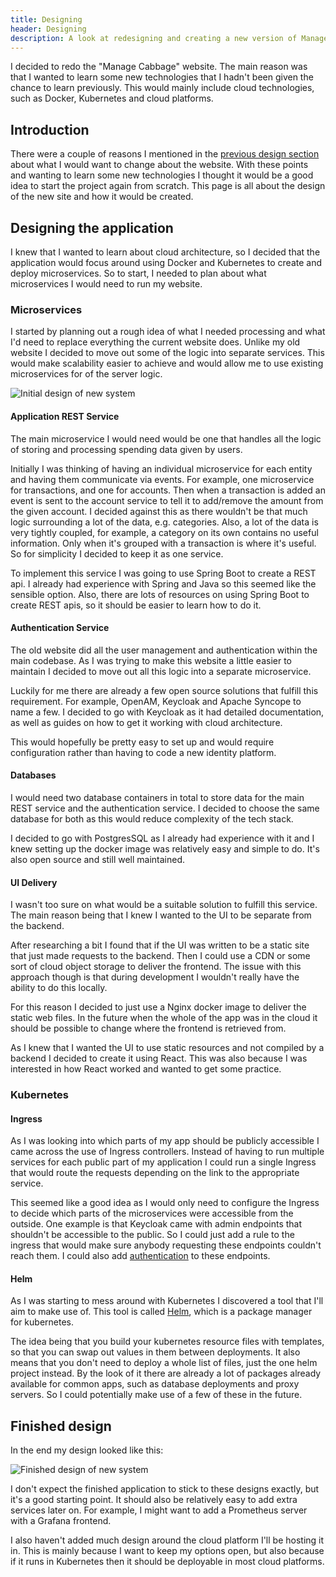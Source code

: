 ```yaml
---
title: Designing
header: Designing
description: A look at redesigning and creating a new version of Manage Cabbage 
---
```


I decided to redo the "Manage Cabbage" website. The main reason was that I wanted to learn
some new technologies that I hadn't been given the chance to learn previously. This
would mainly include cloud technologies, such as Docker, Kubernetes and cloud platforms.

<div id="doc-menu-area" class="numbered-menu"> </div>

## Introduction

There were a couple of reasons I mentioned in
the [previous design section](previousDesign.html)
about what I would want to change about the website. With these points and wanting to
learn some new technologies I thought it would be a good idea to start the project again
from scratch. This page is all about the design of the new site and how it would be
created.

## Designing the application

I knew that I wanted to learn about cloud architecture, so I decided that the application
would focus around using Docker and Kubernetes to create and deploy microservices. So to
start, I needed to plan about what microservices I would need to run my website.

### Microservices

I started by planning out a rough idea of what I needed processing and what I'd need to
replace everything the current website does. Unlike my old website I decided to move out
some of the logic into separate services. This would make scalability easier to achieve
and would allow me to use existing microservices for of the server logic.

![Initial design of new system](/images/mcNew/new-design-one.png)

#### Application REST Service

The main microservice I would need would be one that handles all the logic of storing
and processing spending data given by users.

Initially I was thinking of having an individual microservice for each entity and
having them communicate via events. For
example, one microservice for transactions, and one for accounts. Then when a transaction
is
added an event is sent to the account service to tell it to add/remove the amount from the
given account. I decided against this as there wouldn't be that much logic surrounding
a lot of the data, e.g. categories. Also, a lot of the data is very tightly coupled, for
example, a category on its own contains no useful information. Only when it's grouped with
a transaction is where it's useful. So for simplicity I decided to keep it as one service.

To implement this service I was going to use Spring Boot to create a REST api. I already
had experience with Spring and Java so this seemed like the sensible option. Also, there
are lots of resources on using Spring Boot to create REST apis, so it should be
easier to learn how to do it.

#### Authentication Service

The old website did all the user management and authentication within the main codebase.
As I was trying to make this website a little easier to maintain I decided to move out all
this logic into a separate microservice.

Luckily for me there are already a few open source solutions that fulfill this
requirement.
For example, OpenAM, Keycloak and Apache Syncope to name a few. I decided to go with
Keycloak
as it had detailed documentation, as well as guides on how to get it working with cloud
architecture.

This would hopefully be pretty easy to set up and would require configuration rather than
having to code a new identity platform.

#### Databases

I would need two database containers in total to store data for the main REST service and
the authentication service. I decided to choose the same database for both as this would
reduce complexity of the tech stack.

I decided to go with PostgresSQL as I already had experience with it and I knew setting
up the docker image was relatively easy and simple to do. It's also open source and still
well maintained.

#### UI Delivery

I wasn't too sure on what would be a suitable solution to fulfill this service. The main
reason being that I knew I wanted to the UI to be separate from the backend.

After researching a bit I found that if the UI was written to be a static site that just
made requests to the backend. Then I could use a CDN or some sort of cloud object storage
to deliver the frontend. The issue with this approach though is that during development
I wouldn't really have the ability to do this locally.

For this reason I decided to just use a Nginx docker image to deliver the static web
files.
In the future when the whole of the app was in the cloud it should be possible to change
where the frontend is retrieved from.

As I knew that I wanted the UI to use static resources and not compiled by a
backend I decided to create it using React. This was also because I was interested in
how React worked and wanted to get some practice.

### Kubernetes

#### Ingress

As I was looking into which parts of my app should be publicly accessible I came across
the use of Ingress controllers. Instead of having to run multiple services for each public
part of my application I could run a single Ingress that would route the requests
depending
on the link to the appropriate service.

This seemed like a good idea as I would only need to configure the Ingress to decide which
parts of the microservices were accessible from the outside. One example is that Keycloak
came with admin endpoints that shouldn't be accessible to the public. So I could just
add a rule to the ingress that would make sure anybody requesting these endpoints
couldn't reach them. I could also
add [authentication](https://kubernetes.github.io/ingress-nginx/examples/auth/basic/)
to these endpoints.

#### Helm

As I was starting to mess around with Kubernetes I discovered a tool that I'll aim to make
use of. This tool is called [Helm](https://helm.sh/), which is a package manager for
kubernetes.

The idea being that you build your kubernetes resource files with templates, so that you
can swap out values in them between deployments. It also means that you don't need to
deploy a whole list of files, just the one helm project instead. By the look of it there
are already a lot of packages already available for common apps, such as database
deployments and proxy servers. So I could potentially make use of a few of these in the
future.

## Finished design

In the end my design looked like this:

![Finished design of new system](/images/mcNew/new-design-two.png)

I don't expect the finished application to stick to these designs exactly, but it's a good
starting point. It should also be relatively easy to add extra services later on. For 
example, I might want to add a Prometheus server with a Grafana frontend.

I also haven't added much design around the cloud platform I'll be hosting it in. This
is mainly because I want to keep my options open, but also because if it runs in 
Kubernetes then it should be deployable in most cloud platforms.